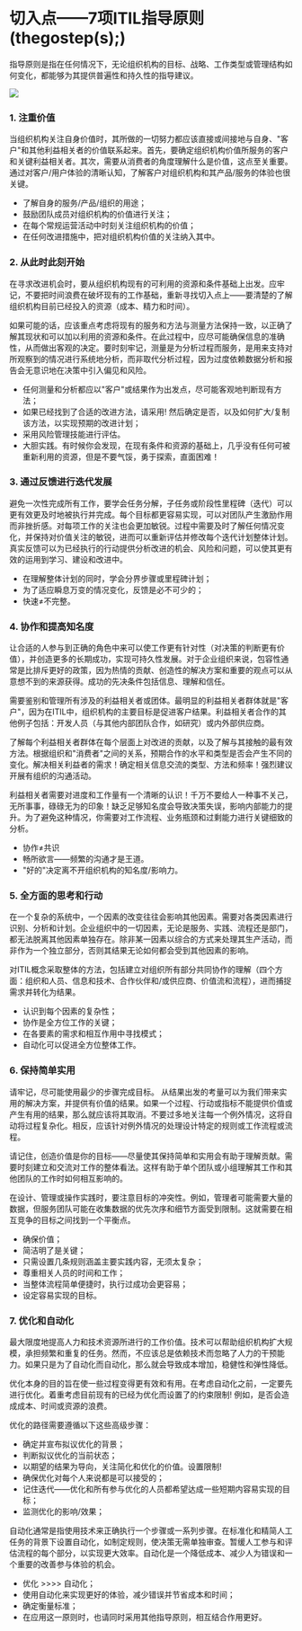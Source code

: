 # 切入点——7项ITIL指导原则\(thegostep\(s\);\)

指导原则是指在任何情况下，无论组织机构的目标、战略、工作类型或管理结构如何变化，都能够为其提供普遍性和持久性的指导建议。

![](https://i.imgur.com/iy0U6hG.png)

### 1. 注重价值

当组织机构关注自身价值时，其所做的一切努力都应该直接或间接地与自身、"客户"和其他利益相关者的价值联系起来。首先，要确定组织机构价值所服务的客户和关键利益相关者。其次，需要从消费者的角度理解什么是价值，这点至关重要。通过对客户/用户体验的清晰认知，了解客户对组织机构和其产品/服务的体验也很关键。

* 了解自身的服务/产品/组织的用途；
* 鼓励团队成员对组织机构的价值进行关注；
* 在每个常规运营活动中时刻关注组织机构的价值；
* 在任何改进措施中，把对组织机构价值的关注纳入其中。

### 2. 从此时此刻开始

在寻求改进机会时，要从组织机构现有的可利用的资源和条件基础上出发。应牢记，不要把时间浪费在破坏现有的工作基础，重新寻找切入点上——要清楚的了解组织机构目前已经投入的资源（成本、精力和时间）。

如果可能的话，应该重点考虑将现有的服务和方法与测量方法保持一致，以正确了解其现状和可以加以利用的资源和条件。在此过程中，应尽可能确保信息的准确性，从而做出客观的决定。要时刻牢记，测量是为分析过程而服务，是用来支持对所观察到的情况进行系统地分析，而非取代分析过程，因为过度依赖数据分析和报告会无意识地在决策中引入偏见和风险。

* 任何测量和分析都应以"客户"或结果作为出发点，尽可能客观地判断现有方法；
* 如果已经找到了合适的改进方法，请采用! 然后确定是否，以及如何扩大/复制该方法，以实现预期的改进计划；
* 采用风险管理技能进行评估。
* 大胆实践。有时候你会发现，在现有条件和资源的基础上，几乎没有任何可被重新利用的资源，但是不要气馁，勇于探索，直面困难！

### 3. 通过反馈进行迭代发展

避免一次性完成所有工作，要学会任务分解，子任务或阶段性里程碑（迭代）可以更有效更及时地被执行并完成。每个目标都更容易实现，可以对团队产生激励作用而非挫折感。对每项工作的关注也会更加敏锐。过程中需要及时了解任何情况变化，并保持对价值关注的敏锐，进而可以重新评估并修改每个迭代计划整体计划。真实反馈可以为已经执行的行动提供分析改进的机会、风险和问题，可以使其更有效的运用到学习、建设和改进中。

* 在理解整体计划的同时，学会分界步骤或里程碑计划；
* 为了适应瞬息万变的情况变化，反馈是必不可少的；
* 快速≠不完整。

### 4. 协作和提高知名度

让合适的人参与到正确的角色中来可以使工作更有针对性（对决策的判断更有价值），并创造更多的长期成功，实现可持久性发展。对于企业组织来说，包容性通常是比排斥更好的政策，因为热情的贡献、创造性的解决方案和重要的观点可以从意想不到的来源获得。成功的先决条件包括信息、理解和信任。

需要鉴别和管理所有涉及的利益相关者或团体。最明显的利益相关者群体就是"客户"，因为在ITIL中，组织机构的主要目标是促进客户结果。利益相关者合作的其他例子包括：开发人员（与其他内部团队合作，如研究）或内外部供应商。

了解每个利益相关者群体在每个层面上对改进的贡献，以及了解与其接触的最有效方法。根据组织和"消费者"之间的关系，预期合作的水平和类型是否会产生不同的变化。解决相关利益者的需求！确定相关信息交流的类型、方法和频率！强烈建议开展有组织的沟通活动。

利益相关者需要对进度和工作量有一个清晰的认识！千万不要给人一种事不关己，无所事事，碌碌无为的印象！缺乏足够知名度会导致决策失误，影响内部能力的提升。为了避免这种情况，你需要对工作流程、业务瓶颈和过剩能力进行关键细致的分析。

* 协作≠共识
* 畅所欲言——频繁的沟通才是王道。
* "好的"决定离不开组织机构的知名度/影响力。

### 5. 全方面的思考和行动

在一个复杂的系统中，一个因素的改变往往会影响其他因素。需要对各类因素进行识别、分析和计划。企业组织中的一切因素，无论是服务、实践、流程还是部门，都无法脱离其他因素单独存在。除非某一因素以综合的方式来处理其生产活动，而非作为一个独立部分，否则其结果无论如何都会受到其他因素的影响。

对ITIL概念采取整体的方法，包括建立对组织所有部分共同协作的理解（四个方面：组织和人员、信息和技术、合作伙伴和/或供应商、价值流和流程），进而捕捉需求并转化为结果。

* 认识到每个因素的复杂性；
* 协作是全方位工作的关键；
* 在各要素的需求和相互作用中寻找模式；
* 自动化可以促进全方位整体工作。

### 6. 保持简单实用

请牢记，尽可能使用最少的步骤完成目标。 从结果出发的考量可以为我们带来实用的解决方案，并提供有价值的结果。如果一个过程、行动或指标不能提供价值或产生有用的结果，那么就应该将其取消。不要过多地关注每一个例外情况，这将自动将过程复杂化。相反，应该针对例外情况的处理设计特定的规则或工作流程或流程。

请记住，创造价值是你的目标——尽量使其保持简单和实用会有助于理解贡献。需要时刻建立和交流对工作的整体看法。这样有助于单个团队或小组理解其工作和其他团队的工作时如何相互影响的。

在设计、管理或操作实践时，要注意目标的冲突性。例如，管理者可能需要大量的数据，但服务团队可能在收集数据的优先次序和细节方面受到限制。这就需要在相互竞争的目标之间找到一个平衡点。

* 确保价值；
* 简洁明了是关键；
* 只需设置几条规则涵盖主要实践内容，无须太复杂；
* 尊重相关人员的时间和工作；
* 当整体流程简单便捷时，执行过成功会更容易；
* 设定容易实现的目标。

### 7. 优化和自动化

最大限度地提高人力和技术资源所进行的工作价值。技术可以帮助组织机构扩大规模，承担频繁和重复的任务。然而，不应该总是依赖技术而忽略了人力的干预能力。如果只是为了自动化而自动化，那么就会导致成本增加，稳健性和弹性降低。

优化本身的目的旨在使一些过程变得更有效和有用。在考虑自动化之前，一定要先进行优化。着重考虑目前现有的已经为优化而设置了的约束限制! 例如，是否会造成成本、时间或资源的浪费。

优化的路径需要遵循以下这些高级步骤：

* 确定并宣布拟议优化的背景；
* 判断拟议优化的当前状态；
* 以期望的结果为导向，关注简化和优化的价值。设置限制!
* 确保优化对每个人来说都是可以接受的；
* 记住迭代——优化和所有参与优化的人员都希望达成一些短期内容易实现的目标；
* 监测优化的影响/效果；

自动化通常是指使用技术来正确执行一个步骤或一系列步骤。在标准化和精简人工任务的背景下设置自动化，如制定规则，使决策无需单独审查。暂缓人工参与和评估流程的每个部分，以实现更大效率。自动化是一个降低成本、减少人为错误和一个重要的改善参与体验的机会。

* 优化 &gt;&gt;&gt;&gt; 自动化；
* 使用自动化来实现更好的体验，减少错误并节省成本和时间；
* 确定衡量标准；
* 在应用这一原则时，也请同时采用其他指导原则，相互结合作用更好。

